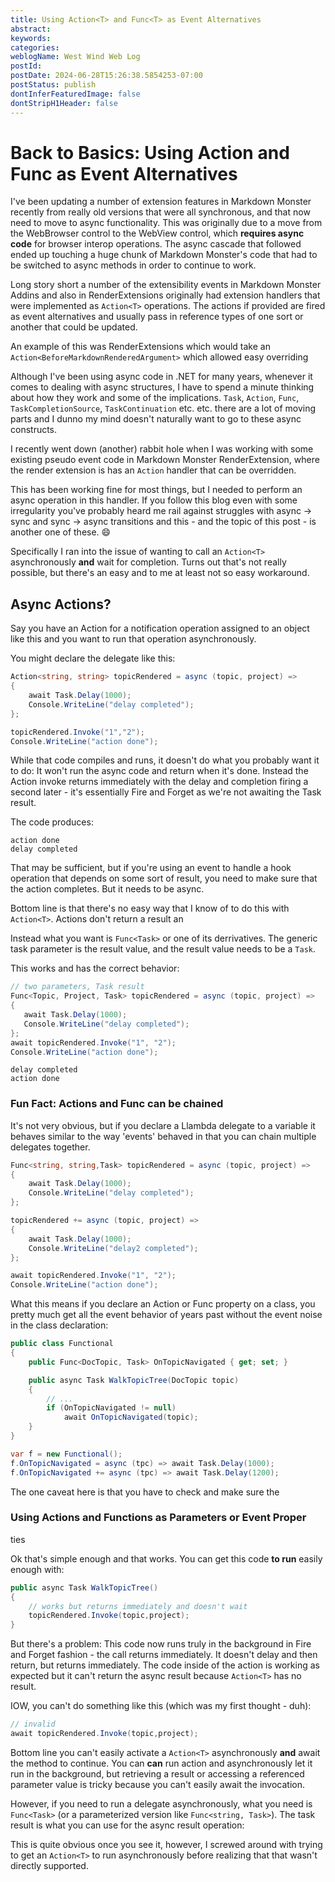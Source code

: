 ```yaml
---
title: Using Action<T> and Func<T> as Event Alternatives
abstract: 
keywords: 
categories: 
weblogName: West Wind Web Log
postId: 
postDate: 2024-06-28T15:26:38.5854253-07:00
postStatus: publish
dontInferFeaturedImage: false
dontStripH1Header: false
---
```

# Back to Basics: Using Action<T> and Func<T> as Event Alternatives
I've been updating a number of extension features in Markdown Monster recently from really old versions that were all synchronous, and that now need to move to async functionality. This was originally due to a move from the WebBrowser control to the WebView control, which **requires async code** for browser interop operations. The async cascade that followed ended up touching a huge chunk of Markdown Monster's code that had to be switched to async methods in order to continue to work.

Long story short a number of the extensibility events in Markdown Monster Addins and also in RenderExtensions originally had extension handlers that were implemented as `Action<T>` operations. The actions if provided are fired as event alternatives and usually pass in reference types of one sort or another that could be updated.

An example of this was RenderExtensions which would take an `Action<BeforeMarkdownRenderedArgument>` which allowed easy overriding


Although I've been using async code in .NET for many years, whenever it comes to dealing with async structures, I have to spend a minute thinking about how they work and some of the implications. `Task`, `Action`, `Func`, `TaskCompletionSource`, `TaskContinuation` etc. etc. there are a lot of moving parts and I dunno my mind doesn't naturally want to go to these async constructs.

I recently went down (another) rabbit hole when I was working with some existing pseudo event code in Markdown Monster RenderExtension, where the render extension is has an `Action` handler that can be overridden.

This has been working fine for most things, but I needed to perform an async operation in this handler. If you follow this blog even with some irregularity you've probably heard me rail against struggles with async -> sync and sync -> async transitions and this - and the topic of this post - is another one of these. :smile:

Specifically I ran into the issue of wanting to call an `Action<T>` asynchronously **and** wait for completion. Turns out that's not really possible, but there's an easy and to me at least not so easy workaround.

## Async Actions?
Say you have an Action for a notification operation assigned to an object like this and you want to run that operation asynchronously.

You might declare the delegate like this:

```cs
Action<string, string> topicRendered = async (topic, project) =>
{
	await Task.Delay(1000);
	Console.WriteLine("delay completed");
};

topicRendered.Invoke("1","2");
Console.WriteLine("action done");	
```

While that code compiles and runs, it doesn't do what you probably want it to do: It won't run the async code and return when it's done. Instead the Action invoke returns immediately with the delay and completion firing a second later - it's essentially Fire and Forget as we're not awaiting the Task result.

The code produces:

```
action done
delay completed
```

That may be sufficient, but if you're using an event to handle a hook operation that depends on some sort of result, you need to make sure that the action completes. But it needs to be async.

Bottom line is that there's no easy way that I know of to do this with `Action<T>`. Actions don't return a result an

Instead what you want is `Func<Task>` or one of its derrivatives. The generic task parameter is the result value, and the result value needs to be a `Task`.

This works and has the correct behavior:

```csharp
// two parameters, Task result
Func<Topic, Project, Task> topicRendered = async (topic, project) =>
{
   await Task.Delay(1000);
   Console.WriteLine("delay completed");
};
await topicRendered.Invoke("1", "2");
Console.WriteLine("action done");
```

```
delay completed
action done
```

### Fun Fact: Actions and Func can be chained
It's not very obvious, but if you declare a Llambda delegate to a variable it behaves similar to the way 'events' behaved in that you can chain multiple delegates together.

```cs
Func<string, string,Task> topicRendered = async (topic, project) =>
{
	await Task.Delay(1000);
	Console.WriteLine("delay completed");
};

topicRendered += async (topic, project) =>
{
	await Task.Delay(1000);
	Console.WriteLine("delay2 completed");
};

await topicRendered.Invoke("1", "2");
Console.WriteLine("action done");
```	

What this means if you declare an Action or Func property on a class, you pretty much get all the event behavior of years past without the event noise in the class declaration:

```cs
public class Functional 
{
    public Func<DocTopic, Task> OnTopicNavigated { get; set; }

    public async Task WalkTopicTree(DocTopic topic) 
    {
        // ...
        if (OnTopicNavigated != null)
            await OnTopicNavigated(topic);
    }
}

var f = new Functional();
f.OnTopicNavigated = async (tpc) => await Task.Delay(1000); 
f.OnTopicNavigated += async (tpc) => await Task.Delay(1200); 
```

The one caveat here is that you have to check and make sure the 

### Using Actions and Functions as Parameters or Event Proper
ties



Ok that's simple enough and that works. You can get this code **to run** easily enough with:

```cs
public async Task WalkTopicTree() 
{
    // works but returns immediately and doesn't wait
    topicRendered.Invoke(topic,project);
}
```

But there's a problem: This code now runs truly in the background in Fire and Forget fashion - the call returns immediately. It doesn't delay and then return, but returns immediately. The code inside of the action is working as expected but it can't return the async result because `Action<T>` has no result.

IOW, you can't do something like this (which was my first thought - duh):

```cs
// invalid
await topicRendered.Invoke(topic,project);
```



Bottom line you can't easily activate a `Action<T>` asynchronously **and** await the method to continue. You can **can** run action and asynchronously let it run in the background, but retrieving a result or accessing a referenced parameter value is tricky because you can't easily await the invocation.

However, if you need to run a delegate asynchronously, what you need is `Func<Task>` (or a parameterized version like `Func<string, Task>`). The task result is what you can use for the async result operation:


This is quite obvious once you see it, however, I screwed around with trying to get an `Action<T>` to run asynchronously before realizing that that wasn't directly supported.


```

```





